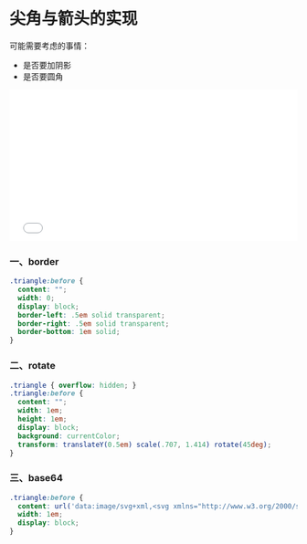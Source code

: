 # 尖角与箭头的实现

可能需要考虑的事情：
* 是否要加阴影
* 是否要圆角

<iframe height="265" style="width: 100%;" scrolling="no" title="CSS 三角" src="//codepen.io/foreverZ133/embed/WNewBLd/?height=265&theme-id=0&default-tab=result" frameborder="no" allowtransparency="true" allowfullscreen="true">
  See the Pen <a href='https://codepen.io/foreverZ133/pen/WNewBLd/'>CSS 三角</a> by 张永恒
  (<a href='https://codepen.io/foreverZ133'>@foreverZ133</a>) on <a href='https://codepen.io'>CodePen</a>.
</iframe>

### 一、border
```css
.triangle:before {
  content: "";
  width: 0;
  display: block;
  border-left: .5em solid transparent;
  border-right: .5em solid transparent;
  border-bottom: 1em solid;
}
```

### 二、rotate
```css
.triangle { overflow: hidden; }
.triangle:before {
  content: "";
  width: 1em;
  height: 1em;
  display: block;
  background: currentColor;
  transform: translateY(0.5em) scale(.707, 1.414) rotate(45deg);
}
```

### 三、base64
```css
.triangle:before {
  content: url('data:image/svg+xml,<svg xmlns="http://www.w3.org/2000/svg" viewBox="0 0 100 100"><path d="M 50,0 L 100,100 L 0,100 Z" fill="" /></svg>');
  width: 1em;
  display: block;
}
```
